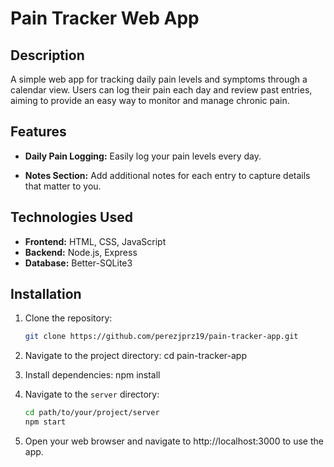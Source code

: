 # Pain Tracker Web App

## Description
A simple web app for tracking daily pain levels and symptoms through a calendar view. Users can log their pain each day and review past entries, aiming to provide an easy way to monitor and manage chronic pain.

## Features
- **Daily Pain Logging:** Easily log your pain levels every day.
<!-- - **Visual Data Representation:** View your pain history with intuitive charts and graphs. -->
- **Notes Section:** Add additional notes for each entry to capture details that matter to you.
<!-- - **Custom Reminders:** Set reminders for daily logging to stay on track. -->
<!-- - **Export Data:** Export your pain history for sharing with healthcare professionals. -->

## Technologies Used
- **Frontend:** HTML, CSS, JavaScript
- **Backend:** Node.js, Express
- **Database:** Better-SQLite3

## Installation
1. Clone the repository:
   ```bash
   git clone https://github.com/perezjprz19/pain-tracker-app.git

2. Navigate to the project directory:
   cd pain-tracker-app

3. Install dependencies:
   npm install

4. Navigate to the `server` directory:
   ```bash
   cd path/to/your/project/server
   npm start

 5.  Open your web browser and navigate to http://localhost:3000 to use the app.

 

